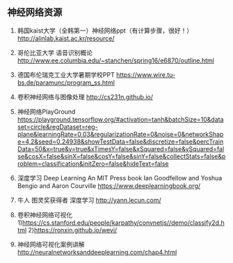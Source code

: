 ## 神经网络资源
1. 韩国kaist大学（全韩第一）神经网络ppt（有计算步骤，很好！）
http://alinlab.kaist.ac.kr/resource/

2. 哥伦比亚大学 语音识别概论
http://www.ee.columbia.edu/~stanchen/spring16/e6870/outline.html

3. 德国布伦瑞克工业大学暑期学校PPT
https://www.wire.tu-bs.de/paramunc/program_ss.html

4. 卷积神经网络与图像处理
http://cs231n.github.io/

5. 神经网络PlayGround
https://playground.tensorflow.org/#activation=tanh&batchSize=10&dataset=circle&regDataset=reg-plane&learningRate=0.03&regularizationRate=0&noise=0&networkShape=4,2&seed=0.24938&showTestData=false&discretize=false&percTrainData=50&x=true&y=true&xTimesY=false&xSquared=false&ySquared=false&cosX=false&sinX=false&cosY=false&sinY=false&collectStats=false&problem=classification&initZero=false&hideText=false

6. 深度学习
Deep Learning
An MIT Press book
Ian Goodfellow and Yoshua Bengio and Aaron Courville
https://www.deeplearningbook.org/

7. 牛人 图灵奖获得者 深度学习
http://yann.lecun.com/

8. 卷积神经网络可视化
1)https://cs.stanford.edu/people/karpathy/convnetjs//demo/classify2d.html
2)https://ronxin.github.io/wevi/

9. 神经网络可视化案例讲解
http://neuralnetworksanddeeplearning.com/chap4.html
